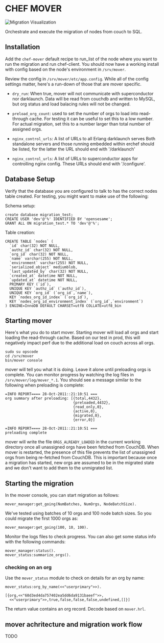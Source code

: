 # CHEF MOVER #

![Migration Visualization](http://images.memegenerator.net/instances/400x/10601974.jpg)

Orchestrate and execute the migration of nodes from couch to SQL.

## Installation ##

Add the `chef-mover` default recipe to run_list of the node where
you want to run the migration and run chef-client. You should now have
a working install with config based on the node's environment in
`/srv/mover`.

Review the config in `/srv/mover/etc/app.config`. While all of the
config settings matter, here's a run-down of those that are mover
specific.

* `dry_run`: When true, mover will not communicate with superconductor
  nor darklaunch. Data will be read from couchdb and written to MySQL,
  but org status and load balacing rules will not be changed.

* `preload_org_count`: used to set the number of orgs to load into
  read-through cache. For testing it can be useful to set this to a
  low number. For actual migration, set this to a number larger than
  total number of assigned orgs.

* `nginx_control_urls`: A list of URLs to all Erlang darklaunch serves
  Both standalone servers and those running embedded within erchef
  should be listed, for the latter the URL should end with
  '/darklaunch'

* `nginx_control_urls`: A list of URLs to superconductor apps for
  controlling nginx config. These URLs should end with '/configure'.

## Database Setup ##

Verify that the database you are configured to talk to has the correct
nodes table created. For testing, you might want to make use of the
following:

Schema setup:

    create database migration_test;
    CREATE USER 'dev'@'%' IDENTIFIED BY 'opensesame';
    GRANT ALL ON migration_test.* TO 'dev'@'%';

Table creation:

    CREATE TABLE `nodes` (
      `id` char(32) NOT NULL,
      `authz_id` char(32) NOT NULL,
      `org_id` char(32) NOT NULL,
      `name` varchar(255) NOT NULL,
      `environment` varchar(255) NOT NULL,
      `serialized_object` mediumblob,
      `last_updated_by` char(32) NOT NULL,
      `created_at` datetime NOT NULL,
      `updated_at` datetime NOT NULL,
      PRIMARY KEY (`id`),
      UNIQUE KEY `authz_id` (`authz_id`),
      UNIQUE KEY `org_id` (`org_id`,`name`),
      KEY `nodes_org_id_index` (`org_id`),
      KEY `nodes_org_id_environment_index` (`org_id`,`environment`)
    ) ENGINE=InnoDB DEFAULT CHARSET=utf8 COLLATE=utf8_bin

## Starting mover ##

Here's what you do to start mover. Starting mover will load all orgs
and start loading the read-through cache. Based on our test in prod,
this will negatively impact perf due to the additional load on couch
across all orgs.

    sudo su opscode
    cd /srv/mover
    bin/mover console

mover will tell you what it is doing. Leave it alone until preloading
orgs is complete. You can monitor progress by watching the log files
in `/srv/mover/log/mover_*.1`. You should see a message similar to the
following when preloading is complete:

    =INFO REPORT==== 28-Oct-2011::21:10:51 ===
    org summary after preloading: [{total,4432},
                                   {preloaded,4432},
                                   {read_only,0},
                                   {active,0},
                                   {migrated,0},
                                   {error,0}]

    =INFO REPORT==== 28-Oct-2011::21:10:51 ===
    preloading complete

mover will write the file `ORGS_ALREADY_LOADED` in the current working
directory once all unassigned orgs have been fetched from
CouchDB. When mover is restarted, the presence of this file prevents
the list of unassigned orgs from being re-fetched from CouchDB. This
is important because once a migration has started, new orgs are
assumed to be in the migrated state and we don't want to add them to
the unmigrated list.

## Starting the migration ##

In the mover console, you can start migration as follows:

    mover_manager:get_going(NumBatches, NumOrgs, NodeBatchSize).

We've tested using batches of 10 orgs and 100 node batch sizes. So you
could migrate the first 1000 orgs as:

    mover_manager:get_going(100, 10, 100).

Monitor the logs files to check progress. You can also get some status
info with the following commands:

    mover_manager:status().
    mover_status:summarize_orgs().

### checking on an org ###

Use the `mover_status` module to check on details for an org by name:

    mover_status:org_by_name(<<"userprimary">>).

    [{org,<<"60d3ed4da757402ea5dd6da9131baeef">>,
      <<"userprimary">>,true,false,false,false,undefined,[]}]

The return value contains an org record. Decode based on `mover.hrl`.

## mover achritecture and migration work flow ##

TODO
